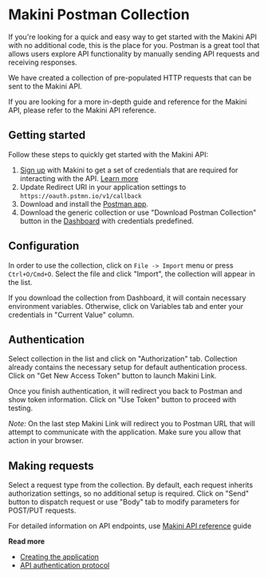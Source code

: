 # Makini Postman Collection

If you're looking for a quick and easy way to get started with the Makini API with no additional code, 
this is the place for you. Postman is a great tool that allows users explore API functionality by 
manually sending API requests and receiving responses. 

We have created a collection of pre-populated HTTP requests that can be sent to the Makini API.

If you are looking for a more in-depth guide and reference for the Makini API, please refer to the 
Makini API reference.

## Getting started

Follow these steps to quickly get started with the Makini API:

1. [Sign up](https://app.makini.io/register) with Makini to get a set of credentials that are required 
   for interacting with the API. [Learn more](docs/sign-up.md)
2. Update Redirect URI in your application settings to `https://oauth.pstmn.io/v1/callback` 
3. Download and install the [Postman app](https://www.postman.com/downloads/).
4. Download the generic collection or use "Download Postman Collection" button in the [Dashboard](https://app.makini.io)
   with credentials predefined.

## Configuration

In order to use the collection, click on `File -> Import` menu or press `Ctrl+O/Cmd+O`.
Select the file and click "Import", the collection will appear in the list.

If you download the collection from Dashboard, it will contain necessary environment variables. Otherwise, 
click on Variables tab and enter your credentials in "Current Value" column.

## Authentication

Select collection in the list and click on "Authorization" tab. Collection already contains the necessary setup for
default authentication process. Click on "Get New Access Token" button to launch Makini Link.

Once you finish authentication, it will redirect you back to Postman and show token information.
Click on "Use Token" button to proceed with testing.

*Note:* On the last step Makini Link will redirect you to Postman URL that will attempt to communicate with 
the application. Make sure you allow that action in your browser.

## Making requests

Select a request type from the collection. By default, each request inherits authorization settings, so no additional
setup is required. Click on "Send" button to dispatch request or use "Body" tab to modify parameters for POST/PUT requests.

For detailed information on API endpoints, use [Makini API reference](oas3.yml) guide

**Read more**
* [Creating the application](docs/sign-up.md)
* [API authentication protocol](docs/authentication.md)
